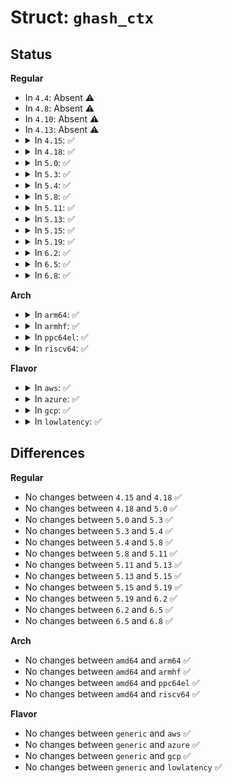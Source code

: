 # Struct: <code>ghash_ctx</code>

## Status
<b>Regular</b>
<ul>
<li>
In <code>4.4</code>: Absent ⚠️
</li>
<li>
In <code>4.8</code>: Absent ⚠️
</li>
<li>
In <code>4.10</code>: Absent ⚠️
</li>
<li>
In <code>4.13</code>: Absent ⚠️
</li>
<li>
<details>
<summary>In <code>4.15</code>: ✅</summary>

```c
struct ghash_ctx {
    struct gf128mul_4k *gf128;
};
```
</details>
</li>
<li>
<details>
<summary>In <code>4.18</code>: ✅</summary>

```c
struct ghash_ctx {
    struct gf128mul_4k *gf128;
};
```
</details>
</li>
<li>
<details>
<summary>In <code>5.0</code>: ✅</summary>

```c
struct ghash_ctx {
    struct gf128mul_4k *gf128;
};
```
</details>
</li>
<li>
<details>
<summary>In <code>5.3</code>: ✅</summary>

```c
struct ghash_ctx {
    struct gf128mul_4k *gf128;
};
```
</details>
</li>
<li>
<details>
<summary>In <code>5.4</code>: ✅</summary>

```c
struct ghash_ctx {
    struct gf128mul_4k *gf128;
};
```
</details>
</li>
<li>
<details>
<summary>In <code>5.8</code>: ✅</summary>

```c
struct ghash_ctx {
    struct gf128mul_4k *gf128;
};
```
</details>
</li>
<li>
<details>
<summary>In <code>5.11</code>: ✅</summary>

```c
struct ghash_ctx {
    struct gf128mul_4k *gf128;
};
```
</details>
</li>
<li>
<details>
<summary>In <code>5.13</code>: ✅</summary>

```c
struct ghash_ctx {
    struct gf128mul_4k *gf128;
};
```
</details>
</li>
<li>
<details>
<summary>In <code>5.15</code>: ✅</summary>

```c
struct ghash_ctx {
    struct gf128mul_4k *gf128;
};
```
</details>
</li>
<li>
<details>
<summary>In <code>5.19</code>: ✅</summary>

```c
struct ghash_ctx {
    struct gf128mul_4k *gf128;
};
```
</details>
</li>
<li>
<details>
<summary>In <code>6.2</code>: ✅</summary>

```c
struct ghash_ctx {
    struct gf128mul_4k *gf128;
};
```
</details>
</li>
<li>
<details>
<summary>In <code>6.5</code>: ✅</summary>

```c
struct ghash_ctx {
    struct gf128mul_4k *gf128;
};
```
</details>
</li>
<li>
<details>
<summary>In <code>6.8</code>: ✅</summary>

```c
struct ghash_ctx {
    struct gf128mul_4k *gf128;
};
```
</details>
</li>
</ul>
<b>Arch</b>
<ul>
<li>
<details>
<summary>In <code>arm64</code>: ✅</summary>

```c
struct ghash_ctx {
    struct gf128mul_4k *gf128;
};
```
</details>
</li>
<li>
<details>
<summary>In <code>armhf</code>: ✅</summary>

```c
struct ghash_ctx {
    struct gf128mul_4k *gf128;
};
```
</details>
</li>
<li>
<details>
<summary>In <code>ppc64el</code>: ✅</summary>

```c
struct ghash_ctx {
    struct gf128mul_4k *gf128;
};
```
</details>
</li>
<li>
<details>
<summary>In <code>riscv64</code>: ✅</summary>

```c
struct ghash_ctx {
    struct gf128mul_4k *gf128;
};
```
</details>
</li>
</ul>
<b>Flavor</b>
<ul>
<li>
<details>
<summary>In <code>aws</code>: ✅</summary>

```c
struct ghash_ctx {
    struct gf128mul_4k *gf128;
};
```
</details>
</li>
<li>
<details>
<summary>In <code>azure</code>: ✅</summary>

```c
struct ghash_ctx {
    struct gf128mul_4k *gf128;
};
```
</details>
</li>
<li>
<details>
<summary>In <code>gcp</code>: ✅</summary>

```c
struct ghash_ctx {
    struct gf128mul_4k *gf128;
};
```
</details>
</li>
<li>
<details>
<summary>In <code>lowlatency</code>: ✅</summary>

```c
struct ghash_ctx {
    struct gf128mul_4k *gf128;
};
```
</details>
</li>
</ul>

## Differences
<b>Regular</b>
<ul>
<li>
No changes between <code>4.15</code> and <code>4.18</code> ✅
</li>
<li>
No changes between <code>4.18</code> and <code>5.0</code> ✅
</li>
<li>
No changes between <code>5.0</code> and <code>5.3</code> ✅
</li>
<li>
No changes between <code>5.3</code> and <code>5.4</code> ✅
</li>
<li>
No changes between <code>5.4</code> and <code>5.8</code> ✅
</li>
<li>
No changes between <code>5.8</code> and <code>5.11</code> ✅
</li>
<li>
No changes between <code>5.11</code> and <code>5.13</code> ✅
</li>
<li>
No changes between <code>5.13</code> and <code>5.15</code> ✅
</li>
<li>
No changes between <code>5.15</code> and <code>5.19</code> ✅
</li>
<li>
No changes between <code>5.19</code> and <code>6.2</code> ✅
</li>
<li>
No changes between <code>6.2</code> and <code>6.5</code> ✅
</li>
<li>
No changes between <code>6.5</code> and <code>6.8</code> ✅
</li>
</ul>
<b>Arch</b>
<ul>
<li>
No changes between <code>amd64</code> and <code>arm64</code> ✅
</li>
<li>
No changes between <code>amd64</code> and <code>armhf</code> ✅
</li>
<li>
No changes between <code>amd64</code> and <code>ppc64el</code> ✅
</li>
<li>
No changes between <code>amd64</code> and <code>riscv64</code> ✅
</li>
</ul>
<b>Flavor</b>
<ul>
<li>
No changes between <code>generic</code> and <code>aws</code> ✅
</li>
<li>
No changes between <code>generic</code> and <code>azure</code> ✅
</li>
<li>
No changes between <code>generic</code> and <code>gcp</code> ✅
</li>
<li>
No changes between <code>generic</code> and <code>lowlatency</code> ✅
</li>
</ul>
